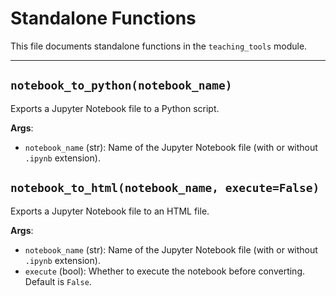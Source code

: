 # Standalone Functions

This file documents standalone functions in the `teaching_tools` module.

---

## `notebook_to_python(notebook_name)`
Exports a Jupyter Notebook file to a Python script.

**Args**:
- `notebook_name` (str): Name of the Jupyter Notebook file (with or without `.ipynb` extension).

## `notebook_to_html(notebook_name, execute=False)`
Exports a Jupyter Notebook file to an HTML file.

**Args**:
- `notebook_name` (str): Name of the Jupyter Notebook file (with or without `.ipynb` extension).
- `execute` (bool): Whether to execute the notebook before converting. Default is `False`.
